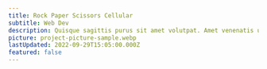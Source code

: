 ```yaml
---
title: Rock Paper Scissors Cellular
subtitle: Web Dev
description: Quisque sagittis purus sit amet volutpat. Amet venenatis urna cursus eget. Cursus mattis molestie a iaculis at erat pellentesque. Commodo ullamcorper a lacus vestibulum sed arcu non odio.
picture: project-picture-sample.webp
lastUpdated: 2022-09-29T15:05:00.000Z
featured: false
---
```

